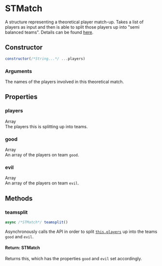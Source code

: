 # STMatch
A structure representing a theoretical player match-up. Takes a list of players as input and then is able to split those players up into "semi balanced teams". Details can be found [here](https://github.com/AngrySnout/SauerTracker/wiki/API-v1#apiplayersteams).

## Constructor
```js
constructor(/*String...*/ ...players)
```
### Arguments
The names of the players involved in this theoretical match.

## Properties
### players
Array<String><br/>
The players this is splitting up into teams.
### good
Array<String><br/>
An array of the players on team `good`.
### evil
Array<String><br/>
An array of the players on team `evil`.

## Methods
### teamsplit
```js
async /*STMatch*/ teamsplit()
```
Asynchronously calls the API in order to split [`this.players`](#players) up into the teams `good` and `evil`.
#### Return: STMatch
Returns this, which has the properties `good` and `evil` set accordingly.
